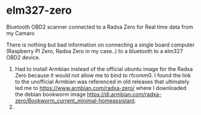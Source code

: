# elm327-zero
Bluetooth OBD2 scanner connected to a Radxa Zero for Real time data from my Camaro

There is nothing but bad information on connecting a single board computer (Raspberry PI Zero, Radxa Zero in my case..) to a bluetooth to a elm327 OBD2 device. 
1. Had to install Armbian instead of the official ubuntu image for the Radxa Zero because it would not allow me to bind to rfcomm0. I found the link to the unofficial Armbian was referenced in old releases that ultimately led me to https://www.armbian.com/radxa-zero/ where I downloaded the debian bookworm image https://dl.armbian.com/radxa-zero/Bookworm_current_minimal-homeassistant.
2. 
